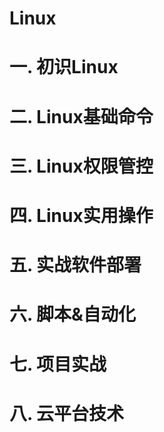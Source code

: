 # Linux



# 一. 初识Linux



# 二. Linux基础命令

# 三. Linux权限管控

# 四. Linux实用操作

# 五. 实战软件部署

# 六. 脚本&自动化

# 七. 项目实战

# 八. 云平台技术